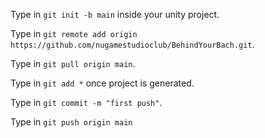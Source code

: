 Type in `git init -b main` inside your unity project.

Type in `git remote add origin https://github.com/nugamestudioclub/BehindYourBach.git`.

Type in `git pull origin main`.

Type in `git add *` once project is generated.

Type in `git commit -m "first push"`.

Type in `git push origin main`
